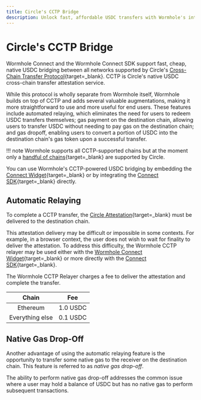 ```yaml
---
title: Circle's CCTP Bridge
description: Unlock fast, affordable USDC transfers with Wormhole's integration of Circle's CCTP, featuring automatic relaying and native gas solutions.
---
```


# Circle's CCTP Bridge

Wormhole Connect and the Wormhole Connect SDK support fast, cheap, native USDC bridging between all networks supported by Circle's [Cross-Chain Transfer Protocol](https://www.circle.com/en/cross-chain-transfer-protocol){target=\_blank}. CCTP is Circle's native USDC cross-chain transfer attestation service.

While this protocol is wholly separate from Wormhole itself, Wormhole builds on top of CCTP and adds several valuable augmentations, making it more straightforward to use and more useful for end users. These features include automated relaying, which eliminates the need for users to redeem USDC transfers themselves; gas payment on the destination chain, allowing users to transfer USDC without needing to pay gas on the destination chain; and gas dropoff, enabling users to convert a portion of USDC into the destination chain's gas token upon a successful transfer.

!!! note
    Wormhole supports all CCTP-supported chains but at the moment only a [handful of chains](https://developers.circle.com/stablecoins/docs/supported-domains){target=\_blank} are supported by Circle.

You can use Wormhole's CCTP-powered USDC bridging by embedding the [Connect Widget](#){target=\_blank} or by integrating the [Connect SDK](#){target=\_blank} directly.

## Automatic Relaying

To complete a CCTP transfer, the [Circle Attestation](https://developers.circle.com/stablecoins/reference/getattestation){target=\_blank} must be delivered to the destination chain.

This attestation delivery may be difficult or impossible in some contexts. For example, in a browser context, the user does not wish to wait for finality to deliver the attestation. To address this difficulty, the Wormhole CCTP relayer may be used either with the [Wormhole Connect Widget](#){target=\_blank} or more directly with the [Connect SDK](#){target=\_blank}.

The Wormhole CCTP Relayer charges a fee to deliver the attestation and complete the transfer.

|      Chain      |       Fee       |
|:---------------:|:---------------:|
|  Ethereum       |     1.0 USDC    |
| Everything else |     0.1 USDC    |

<!-- this is maybe the intended profit margin, but definitely not the total relaying cost, needs to be reviewed -->

## Native Gas Drop-Off

Another advantage of using the automatic relaying feature is the opportunity to transfer some native gas to the receiver on the destination chain. This feature is referred to as _native gas drop-off_.

The ability to perform native gas drop-off addresses the common issue where a user may hold a balance of USDC but has no native gas to perform subsequent transactions.

<!-- 
!!! note
    Native gas dropoff is limited to TODO 
-->